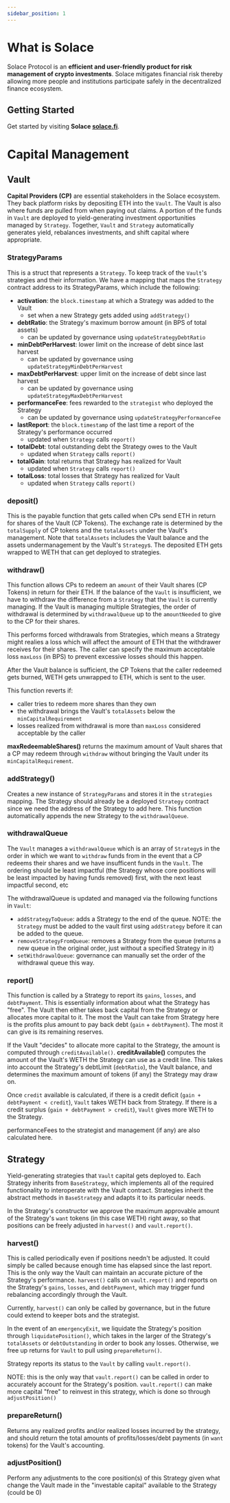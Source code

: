 ```yaml
---
sidebar_position: 1
---
```


# What is Solace

Solace Protocol is an **efficient and user-friendly product for risk management of crypto investments**. Solace mitigates financial risk thereby allowing more people and institutions participate safely in the decentralized finance ecosystem.

## Getting Started

Get started by visiting **Solace [solace.fi](https://solace.fi)**.

# Capital Management

## Vault

**Capital Providers (CP)** are essential stakeholders in the Solace ecosystem. They back platform risks by depositing ETH into the `Vault`. The Vault is also where funds are pulled from when paying out claims. A portion of the funds in `Vault` are deployed to yield-generating investment opportunities managed by `Strategy`. Together, `Vault` and `Strategy` automatically generates yield, rebalances investments, and shift capital where appropriate.

### StrategyParams
This is a struct that represents a `Strategy`. To keep track of the `Vault`'s strategies and their information. We have a mapping that maps the `Strategy` contract address to its StrategyParams, which include the following:
- **activation**: the `block.timestamp` at which a Strategy was added to the Vault
  - set when a new Strategy gets added using `addStrategy()`
- **debtRatio**: the Strategy's maximum borrow amount (in BPS of total assets)
  - can be updated by governance using `updateStrategyDebtRatio`
- **minDebtPerHarvest**: lower limit on the increase of debt since last harvest
  - can be updated by governance using `updateStrategyMinDebtPerHarvest`
- **maxDebtPerHarvest**: upper limit on the increase of debt since last harvest
  - can be updated by governance using `updateStrategyMaxDebtPerHarvest`
- **performanceFee**: fees rewarded to the `strategist` who deployed the Strategy
  - can be updated by governance using `updateStrategyPerformanceFee`
- **lastReport**: the `block.timestamp` of the last time a report of the Strategy's performance occurred
  - updated when `Strategy` calls `report()`
- **totalDebt**: total outstanding debt the Strategy owes to the Vault
  - updated when `Strategy` calls `report()`
- **totalGain**: total returns that Strategy has realized for Vault
  - updated when `Strategy` calls `report()`
- **totalLoss**: total losses that Strategy has realized for Vault
  - updated when `Strategy` calls `report()`

### deposit()
This is the payable function that gets called when CPs send ETH in return for shares of the Vault (CP Tokens). The exchange rate is determined by the `totalSupply` of CP tokens and the `totalAssets` under the Vault's management. Note that `totalAssets` includes the Vault balance and the assets undermanagement by the Vault's `Strategy`s. The deposited ETH gets wrapped to WETH that can get deployed to strategies.

### withdraw()
This function allows CPs to redeem an `amount` of their Vault shares (CP Tokens) in return for their ETH. If the balance of the `Vault` is insufficient, we have to withdraw the difference from a `Strategy` that the `Vault` is currently managing. If the Vault is managing multiple Strategies, the order of withdrawal is determined by `withdrawalQueue` up to the `amountNeeded` to give to the CP for their shares.

This performs forced withdrawals from Strategies, which means a Strategy might realies a loss which will affect the amount of ETH that the withdrawer receives for their shares. The caller can specify the maximum acceptable loss `maxLoss` (in BPS) to prevent excessive losses should this happen.

After the Vault balance is sufficient, the CP Tokens that the caller redeemed gets burned, WETH gets unwrapped to ETH, which is sent to the user.

This function reverts if:
- caller tries to redeem more shares than they own
- the withdrawal brings the Vault's `totalAssets` below the `minCapitalRequirement`
- losses realized from withdrawal is more than `maxLoss` considered acceptable by the caller

**maxRedeemableShares()** returns the maximum amount of Vault shares that a CP may redeem through `withdraw` without bringing the Vault under its `minCapitalRequirement`.

### addStrategy()
Creates a new instance of `StrategyParams` and stores it in the `strategies` mapping. The Strategy should already be a deployed `Strategy` contract since we need the address of the Strategy to add here. This function automatically appends the new Strategy to the `withdrawalQueue`.

### withdrawalQueue
The `Vault` manages a `withdrawalQueue` which is an array of `Strategy`s in the order in which we want to `withdraw` funds from in the event that a CP redeems their shares and we have insufficent funds in the `Vault`. The ordering should be least impactful (the Strategy whose core positions will be least impacted by having funds removed) first, with the next least impactful second, etc

The withdrawalQueue is updated and managed via the following functions in `Vault`:
- `addStrategyToQueue`: adds a Strategy to the end of the queue. NOTE: the `Strategy` must be added to the vault first using `addStrategy` before it can be added to the queue.
- `removeStrategyFromQueue`: removes a Strategy from the queue (returns a new queue in the original order, just without a specified Strategy in it)
- `setWithdrawalQueue`: governance can manually set the order of the withdrawal queue this way.

### report()
This function is called by a Strategy to report its `gains`, `losses`, and `debtPayment`. This is essentially information about what the Strategy has "free". The Vault then either takes back capital from the Strategy or allocates more capital to it. The most the Vault can take from Strategy here is the profits plus amount to pay back debt (`gain` + `debtPayment`). The most it can give is its remaining reserves.

If the Vault "decides" to allocate more capital to the Strategy, the amount is computed through `creditAvailable()`.
**creditAvailable()** computes the amount of the Vault's WETH the Strategy can use as a credit line. This takes into account the Strategy's debtLimit (`debtRatio`), the Vault balance, and determines  the maximum amount of tokens (if any) the Strategy may draw on.

Once `credit` available is calculated, if there is a credit deficit (`gain + debtPayment < credit`), `Vault` takes WETH back from Strategy. If there is a credit surplus (`gain + debtPayment > credit`), `Vault` gives more WETH to the Strategy.

performanceFees to the strategist and management (if any) are also calculated here.

## Strategy
Yield-generating strategies that `Vault` capital gets deployed to. Each Strategy inherits from `BaseStrategy`, which implements all of the required functionality to interoperate with the Vault contract. Strategies inherit the abstract methods in `BaseStrategy` and adapts it to its particular needs.

In the Strategy's constructor we approve the maximum approvable amount of the Strategy's `want` tokens (in this case WETH) right away, so that positions can be freely adjusted in `harvest()` and `vault.report()`.

### harvest()
This is called periodically even if positions needn't be adjusted. It could simply be called because enough time has elapsed since the last report. This is the only way the Vault can maintain an accurate picture of the Strategy's performance. `harvest()` calls on `vault.report()` and reports on the Strategy's `gains`, `losses`, and `debtPayment`, which may trigger fund rebalancing accordingly through the Vault.

Currently, `harvest()` can only be called by governance, but in the future could extend to keeper bots and the strategist.

In the event of an `emergencyExit`, we liquidate the Strategy's position through `liquidatePosition()`, which takes in the larger of the Strategy's `totalAssets` or `debtOutstanding` in order to book any losses. Otherwise, we free up returns for `Vault` to pull using `prepareReturn()`.

Strategy reports its status to the `Vault` by calling `vault.report()`.

NOTE: this is the only way that `vault.report()` can be called in order to accurately account for the Strategy's position. `vault.report()` can make more capital "free" to reinvest in this strategy, which is done so through `adjustPosition()`

### prepareReturn()
Returns any realized profits and/or realized losses incurred by the strategy, and should return the total amounts of profits/losses/debt payments (in `want` tokens) for the Vault's accounting.

### adjustPosition()
Perform any adjustments to the core position(s) of this Strategy given what change the Vault made in the "investable capital" available to the Strategy (could be 0)